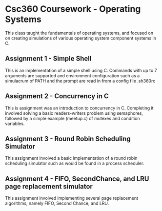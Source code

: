 # Csc360 Coursework - Operating Systems

This class taught the fundamentals of operating systems, and focused on on creating simulations of various operating system component systems in C.

## Assignment 1 - Simple Shell

This is an implementation of a simple shell using C. Commands with up to 7 arguments are supported and environment configuration such as a simulacrum of PATH and the prompt are read in from a config file .sh360rc

## Assignment 2 - Concurrency in C

This is assignment was an introduction to concurrency in C. Completing it involved solving a basic readers-writers problem using semaphores, followed by a simple example (meetup.c) of mutexes and condition variables.

## Assignment 3 - Round Robin Scheduling Simulator

This assignment involved a basic implementation of a round robin scheduling simulator such as would be found in a process scheduler.

## Assignment 4 - FIFO, SecondChance, and LRU page replacement simulator

This assignment involved implementing several page replacement algorithms, namely FIFO, Second Chance, and LRU.